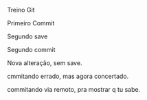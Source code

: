 Treino Git

Primeiro Commit


Segundo save

Segundo commit


Nova alteração, sem save. 


cmmitando errado, mas agora concertado.



commitando via remoto, pra mostrar q tu sabe.
